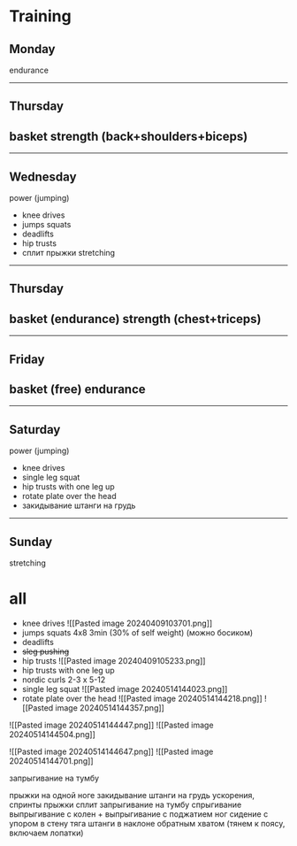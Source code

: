 # Training
## Monday
endurance

---
## Thursday
basket
strength (back+shoulders+biceps)
 - 

---
## Wednesday
power (jumping)
 - knee drives
 - jumps squats
 - deadlifts
 - hip trusts
 - сплит прыжки
stretching

---
## Thursday
basket (endurance)
strength (chest+triceps)
 - 

---
## Friday
basket (free)
endurance
 - 

---
## Saturday
power (jumping)
 - knee drives
 - single leg squat
 - hip trusts with one leg up
 - rotate plate over the head 
 - закидывание штанги на грудь

---
## Sunday
stretching


# all 
- knee drives ![[Pasted image 20240409103701.png]]
- jumps squats 4x8 3min  (30% of self weight) (можно босиком)
- deadlifts
- ~~sleg pushing~~
- hip trusts ![[Pasted image 20240409105233.png]]
- hip trusts with one leg up
- nordic curls 2-3 x 5-12
- single leg squat ![[Pasted image 20240514144023.png]]
- rotate plate over the head ![[Pasted image 20240514144218.png]]
![[Pasted image 20240514144357.png]]

![[Pasted image 20240514144447.png]] ![[Pasted image 20240514144504.png]]

![[Pasted image 20240514144647.png]] ![[Pasted image 20240514144701.png]]

запрыгивание на тумбу

прыжки на одной ноге
закидывание штанги на грудь
ускорения, спринты
прыжки сплит
запрыгивание на тумбу
спрыгивание
выпрыгивание с колен + выпрыгивание с поджатием ног
сидение с упором в стену
тяга штанги в наклоне обратным хватом (тянем к поясу, включаем лопатки)